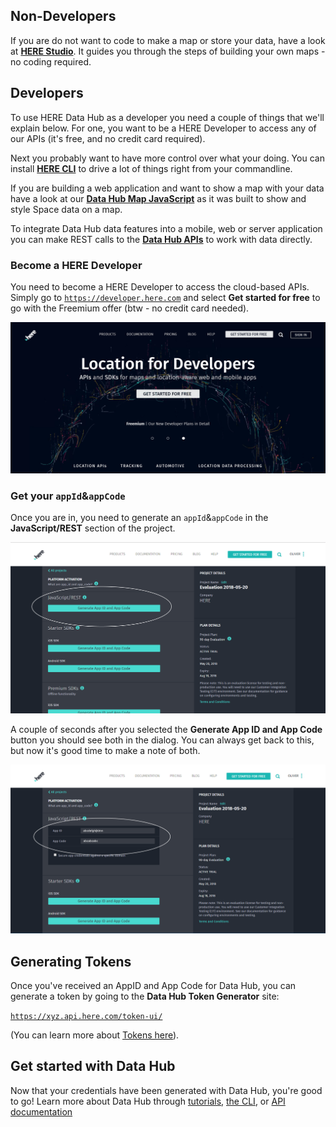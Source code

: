
## Non-Developers

If you are do not want to code to make a map or store your data, have a look at **[HERE Studio](studio/index.md)**. It guides you through the steps of building your own maps - no coding required.

## Developers

To use HERE Data Hub as a developer you need a couple of things that we'll explain below. For one, you want to be a HERE Developer to access any of our APIs (it's free, and no credit card required).

Next you probably want to have more control over what your doing. You can install
**[HERE CLI](cli/index.md)** to drive a lot of things right from your commandline.

If you are building a web application and want to show a map with your data have a look at our
**[Data Hub Map JavaScript](ui/index.md)** as it was built to show and style Space data on a map.

To integrate Data Hub data features into a mobile, web or server application you can make
REST calls to the **[Data Hub APIs](api/index.md)** to work with data directly.


### Become a HERE Developer

You need to become a HERE Developer to access the cloud-based APIs. Simply go to
[`https://developer.here.com`](https://developer.here.com) and select **Get started for free** to
go with the Freemium offer (btw - no credit card needed).

[![Developer Overview](assets/images/start-developer.png)](assets/images/start-developer.png)


### Get your `appId`&`appCode`

Once you are in, you need to generate an `appId`&`appCode` in the **JavaScript/REST** section of the
project.

[![Developer Overview](assets/images/start-generate-appid.png)](assets/images/start-generate-appid.png)

A couple of seconds after you selected the **Generate App ID and App Code** button you should see both
in the dialog. You can always get back to this, but now it's good time to make a note of both.

[![Developer Overview](assets/images/start-get-appid.png)](assets/images/start-get-appid.png)


## Generating Tokens

Once you've received an AppID and App Code for Data Hub, you can generate a token by going to the **Data Hub Token Generator** site:

[`https://xyz.api.here.com/token-ui/`](https://xyz.api.here.com/token-ui/)

(You can learn more about [Tokens here](api/getting-token.md)).

## Get started with Data Hub

Now that your credentials have been generated with Data Hub, you're good to go! Learn more about Data Hub through [tutorials](https://developer.here.com/tutorials?category=HERE%2BXYZ), [the CLI](cli/index.md), or [API documentation](api/index.md)

